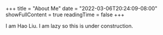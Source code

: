 +++
title = "About Me"
date = "2022-03-06T20:24:09-08:00"
showFullContent = true
readingTime = false
+++

I am Hao Liu. I am lazy so this is under construction.
